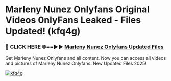 # Marleny Nunez Onlyfans Original Videos 0nlyFans Leaked - Files Updated! (kfq4g)

<h3>🔴 CLICK HERE 🌐==►► <a href="https://best4dudes.click/HH4t6V" rel="nofollow">Marleny Nunez Onlyfans Updated Files</a></h3>

Get Marleny Nunez Onlyfans and all content. Now you can access all videos and pictures of Marleny Nunez Onlyfans. New Updated Files 2025!

[![kfq4g](https://github.com/user-attachments/assets/8c521d6e-e6e3-4a75-9320-d58ab9d79d5b)](https://best4dudes.click/HH4t6V)

